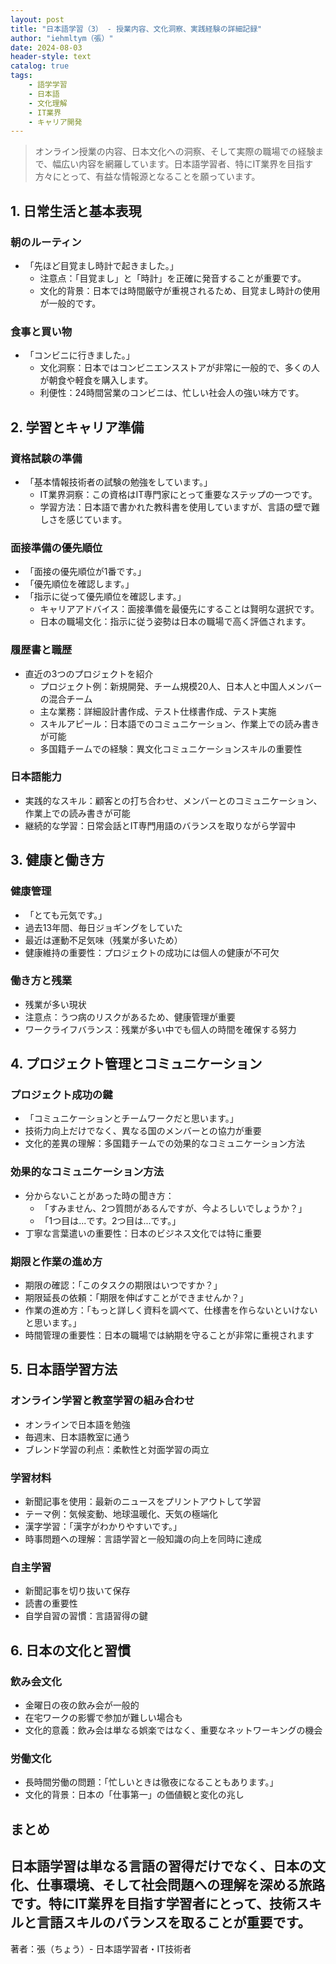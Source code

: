 ```yaml
---
layout: post
title: "日本語学習（3） - 授業内容、文化洞察、実践経験の詳細記録"
author: "iehmltym（張）"
date: 2024-08-03
header-style: text
catalog: true
tags:
    - 語学学習
    - 日本語
    - 文化理解
    - IT業界
    - キャリア開発
---
```


> オンライン授業の内容、日本文化への洞察、そして実際の職場での経験まで、幅広い内容を網羅しています。日本語学習者、特にIT業界を目指す方々にとって、有益な情報源となることを願っています。

## 1. 日常生活と基本表現

### 朝のルーティン
- 「先ほど目覚まし時計で起きました。」
  - 注意点：「目覚まし」と「時計」を正確に発音することが重要です。
  - 文化的背景：日本では時間厳守が重視されるため、目覚まし時計の使用が一般的です。

### 食事と買い物
- 「コンビニに行きました。」
  - 文化洞察：日本ではコンビニエンスストアが非常に一般的で、多くの人が朝食や軽食を購入します。
  - 利便性：24時間営業のコンビニは、忙しい社会人の強い味方です。

## 2. 学習とキャリア準備

### 資格試験の準備
- 「基本情報技術者の試験の勉強をしています。」
  - IT業界洞察：この資格はIT専門家にとって重要なステップの一つです。
  - 学習方法：日本語で書かれた教科書を使用していますが、言語の壁で難しさを感じています。

### 面接準備の優先順位
- 「面接の優先順位が1番です。」
- 「優先順位を確認します。」
- 「指示に従って優先順位を確認します。」
  - キャリアアドバイス：面接準備を最優先にすることは賢明な選択です。
  - 日本の職場文化：指示に従う姿勢は日本の職場で高く評価されます。

### 履歴書と職歴
- 直近の3つのプロジェクトを紹介
  - プロジェクト例：新規開発、チーム規模20人、日本人と中国人メンバーの混合チーム
  - 主な業務：詳細設計書作成、テスト仕様書作成、テスト実施
  - スキルアピール：日本語でのコミュニケーション、作業上での読み書きが可能
  - 多国籍チームでの経験：異文化コミュニケーションスキルの重要性

### 日本語能力
- 実践的なスキル：顧客との打ち合わせ、メンバーとのコミュニケーション、作業上での読み書きが可能
- 継続的な学習：日常会話とIT専門用語のバランスを取りながら学習中

## 3. 健康と働き方

### 健康管理
- 「とても元気です。」
- 過去13年間、毎日ジョギングをしていた
- 最近は運動不足気味（残業が多いため）
- 健康維持の重要性：プロジェクトの成功には個人の健康が不可欠

### 働き方と残業
- 残業が多い現状
- 注意点：うつ病のリスクがあるため、健康管理が重要
- ワークライフバランス：残業が多い中でも個人の時間を確保する努力


## 4. プロジェクト管理とコミュニケーション

### プロジェクト成功の鍵
- 「コミュニケーションとチームワークだと思います。」
- 技術力向上だけでなく、異なる国のメンバーとの協力が重要
- 文化的差異の理解：多国籍チームでの効果的なコミュニケーション方法

### 効果的なコミュニケーション方法
- 分からないことがあった時の聞き方：
  - 「すみません、2つ質問があるんですが、今よろしいでしょうか？」
  - 「1つ目は...です。2つ目は...です。」
- 丁寧な言葉遣いの重要性：日本のビジネス文化では特に重要

### 期限と作業の進め方
- 期限の確認：「このタスクの期限はいつですか？」
- 期限延長の依頼：「期限を伸ばすことができませんか？」
- 作業の進め方：「もっと詳しく資料を調べて、仕様書を作らないといけないと思います。」
- 時間管理の重要性：日本の職場では納期を守ることが非常に重視されます

## 5. 日本語学習方法

### オンライン学習と教室学習の組み合わせ
- オンラインで日本語を勉強
- 毎週末、日本語教室に通う
- ブレンド学習の利点：柔軟性と対面学習の両立

### 学習材料
- 新聞記事を使用：最新のニュースをプリントアウトして学習
- テーマ例：気候変動、地球温暖化、天気の極端化
- 漢字学習：「漢字がわかりやすいです。」
- 時事問題への理解：言語学習と一般知識の向上を同時に達成

### 自主学習
- 新聞記事を切り抜いて保存
- 読書の重要性
- 自学自習の習慣：言語習得の鍵

## 6. 日本の文化と習慣

### 飲み会文化
- 金曜日の夜の飲み会が一般的
- 在宅ワークの影響で参加が難しい場合も
- 文化的意義：飲み会は単なる娯楽ではなく、重要なネットワーキングの機会

### 労働文化
- 長時間労働の問題：「忙しいときは徹夜になることもあります。」
- 文化的背景：日本の「仕事第一」の価値観と変化の兆し


## まとめ

日本語学習は単なる言語の習得だけでなく、日本の文化、仕事環境、そして社会問題への理解を深める旅路です。特にIT業界を目指す学習者にとって、技術スキルと言語スキルのバランスを取ることが重要です。
---

著者：張（ちょう）- 日本語学習者・IT技術者
